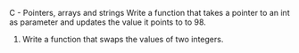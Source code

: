 C - Pointers, arrays and strings
Write a function that takes a pointer to an int as parameter and updates the value it points to to 98.
1. Write a function that swaps the values of two integers.
